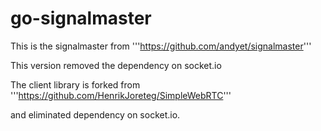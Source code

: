 # go-signalmaster

This is the signalmaster from
'''https://github.com/andyet/signalmaster'''

This version removed the dependency on socket.io

The client library is forked from
'''https://github.com/HenrikJoreteg/SimpleWebRTC'''

and eliminated dependency on socket.io.
